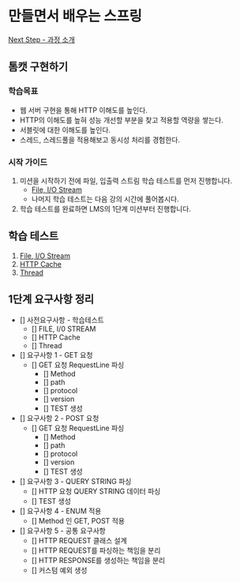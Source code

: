 # 만들면서 배우는 스프링
[Next Step - 과정 소개](https://edu.nextstep.camp/c/4YUvqn9V)

## 톰캣 구현하기

### 학습목표
- 웹 서버 구현을 통해 HTTP 이해도를 높인다.
- HTTP의 이해도를 높혀 성능 개선할 부분을 찾고 적용할 역량을 쌓는다.
- 서블릿에 대한 이해도를 높인다.
- 스레드, 스레드풀을 적용해보고 동시성 처리를 경험한다.

### 시작 가이드
1. 미션을 시작하기 전에 파일, 입출력 스트림 학습 테스트를 먼저 진행합니다.
   - [File, I/O Stream](study/src/test/java/study)
   - 나머지 학습 테스트는 다음 강의 시간에 풀어봅시다.
2. 학습 테스트를 완료하면 LMS의 1단계 미션부터 진행합니다.

## 학습 테스트
1. [File, I/O Stream](study/src/test/java/study)
2. [HTTP Cache](study/src/test/java/cache)
3. [Thread](study/src/test/java/thread)


## 1단계 요구사항 정리
- [] 사전요구사항 - 학습테스트
  - [] FILE, I/0 STREAM
  - [] HTTP Cache
  - [] Thread
- [] 요구사항 1 - GET 요청
   - [] GET 요청 RequestLine 파싱
     - [] Method
     - [] path
     - [] protocol
     - [] version
     - [] TEST 생성
- [] 요구사항 2 - POST 요청
  - [] GET 요청 RequestLine 파싱
    - [] Method
    - [] path
    - [] protocol
    - [] version
    - [] TEST 생성
- [] 요구사항 3 - QUERY STRING 파싱 
  - [] HTTP 요청 QUERY STRING 데이터 파싱
  - [] TEST 생성
- [] 요구사항 4 - ENUM 적용
  - [] Method 인 GET, POST 적용
- [] 요구사항 5 - 공통 요구사항
  - [] HTTP REQUEST 클래스 설계
  - [] HTTP REQUEST를 파싱하는 책임을 분리
  - [] HTTP RESPONSE를 생성하는 책임을 분리
  - [] 커스텀 예외 생성
   

